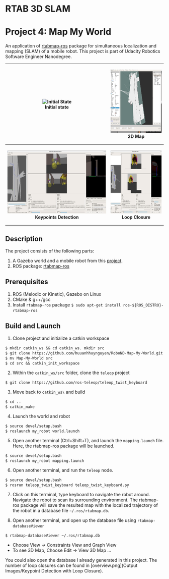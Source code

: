 # RTAB 3D SLAM
# Project 4: Map My World

An application of [rtabmap-ros](http://wiki.ros.org/rtabmap_ros) package for 
simultaneous localization and mapping (SLAM) of a mobile robot. 
This project is part of Udacity Robotics Software Engineer Nanodegree.

<table style="width:100%">
  <tr>
    <th><p>
           <img src="Output Images/Capture.png"
            alt="Initial State" width="400" height="200"></a>
           <br>Initial state
        </p>
    </th>
    <th><p>
           <img src="Output Images/Rviz 2D Map.png"
            alt="2D map" width="200" height="200"></a>
           <br>2D Map
      </p>
    </th>
  </tr>
  <tr>
    <th><p>
           <img src="Output Images/Keypoint Detection.png"
            alt="Keypoints Detection" width="400" height="200"></a>
           <br>Keypoints Detection
      </p>
    </th>
    <th><p>
           <img src="Output Images/Keypoint Detection with Loop Closure.png"
            alt="Loop Closure" width="200" height="200"></a>
           <br>Loop Closure
      </p>
    </th>
  </tr>
</table>

## Description
The project consists of the following parts:
1. A Gazebo world and a mobile robot from this [project](https://github.com/AnkushKansal/Map-my-World).
2. ROS package: [rtabmap-ros](http://wiki.ros.org/rtabmap_ros)

## Prerequisites
1. ROS (Melodic or Kinetic), Gazebo on Linux
2. CMake & g++/gcc
3. Install `rtabmap-ros` package `$ sudo apt-get install ros-${ROS_DISTRO}-rtabmap-ros`

## Build and Launch

1. Clone project and initialize a catkin workspace
```
$ mkdir catkin_ws && cd catkin_ws. mkdir src
$ git clone https://github.com/huuanhhuynguyen/RoboND-Map-My-World.git
$ mv Map-My-World src
$ cd src && catkin_init_workspace
```

2. Within the `catkin_ws/src` folder, clone the `teleop` project
```
$ git clone https://github.com/ros-teleop/teleop_twist_keyboard
```

3. Move back to `catkin_ws\` and build
```
$ cd ..
$ catkin_make
```

4. Launch the world and robot
```
$ source devel/setup.bash
$ roslaunch my_robot world.launch
```

5. Open another terminal (Ctrl+Shift+T), and launch the `mapping.launch` file. 
Here, the rtabmap-ros package will be launched.
```
$ source devel/setup.bash
$ roslaunch my_robot mapping.launch
```

6. Open another terminal, and run the `teleop` node.
```
$ source devel/setup.bash
$ rosrun teleop_twist_keyboard teleop_twist_keyboard.py
```

7. Click on this terminal, type keyboard to navigate the robot around. Navigate 
the robot to scan its surrounding environment. The rtabmap-ros package will save
the resulted map with the localized trajectory of the robot in a database file 
`~/.ros/rtabmap.db`.

8. Open another terminal, and open up the database file using `rtabmap-databaseViewer`
```
$ rtabmap-databaseViewer ~/.ros/rtabmap.db
```

* Choose View -> Constraints View and Graph View
* To see 3D Map, Choose Edit -> View 3D Map ...
    
You could also open the database I already generated in this project. The number
of loop closures can be found in [overview.png](Output Images/Keypoint Detection with Loop Closure).
